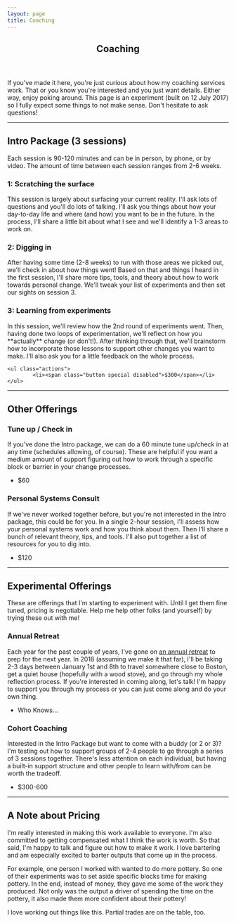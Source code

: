 ```yaml
---
layout: page
title: Coaching
---
```


<!-- Main -->
<div id="main" class="alt">

<!-- One -->
<section id="one">
	<div class="inner">
		<header class="major">
			<h1>Coaching</h1>
		</header>
		<p>If you've made it here, you're just curious about how my coaching services work. That or you know you're interested and you just want details. Either way, enjoy poking around. This page is an experiment (built on 12 July 2017) so I fully expect some things to not make sense. Don't hesitate to ask questions!</p>

<hr class="major" />

<!-- Content -->
<h2 id="content">Intro Package (3 sessions)</h2>
<p>
	Each session is 90-120 minutes and can be in person, by phone, or by video. The amount of time between each session ranges from 2-6 weeks.
</p>
<div class="row">
	<div class="4u 12u$(medium)">
		<h3>1: Scratching the surface</h3>
		<p>This session is largely about surfacing your current reality. I'll ask lots of questions and you'll do lots of talking. I'll ask you things about how your day-to-day life and where (and how) you want to be in the future. In the process, I'll share a little bit about what I see and we'll identify a 1-3 areas to work on.</p>
	</div>
	<div class="4u 12u$(medium)">
		<h3>2: Digging in</h3>
		<p>After having some time (2-8 weeks) to run with those areas we picked out, we'll check in about how things went! Based on that and things I heard in the first session, I'll share more tips, tools, and theory about how to work towards personal change. We'll tweak your list of experiments and then set our sights on session 3.</p>
	</div>
	<div class="4u$ 12u$(medium)">
		<h3>3: Learning from experiments</h3>
		<p>In this session, we'll review how the 2nd round of experiments went. Then, having done two loops of experimentation, we'll reflect on how you **actually** change (or don't!). After thinking through that, we'll brainstorm how to incorporate those lessons to support other changes you want to make. I'll also ask you for a little feedback on the whole process.</p>
	</div>
</div>

	<ul class="actions">
			<li><span class="button special disabled">$300</span></li>
	</ul>

<hr class="major" />

<h2 id="content">Other Offerings</h2>
<!-- <p></p> -->

<div class="row">
	<div class="6u 12u$(small)">
		<h3>Tune up / Check in</h3>
		<p>If you've done the Intro package, we can do a 60 minute tune up/check in at any time (schedules allowing, of course). These are helpful if you want a medium amount of support figuring out how to work through a specific block or barrier in your change processes.</p>
		<ul class="actions">
			<li><span class="button special disabled">$60</span></li>
		</ul>
	</div>
	<div class="6u$ 12u$(small)">
		<h3>Personal Systems Consult</h3>
		<p>If we've never worked together before, but you're not interested in the Intro package, this could be for you. In a single 2-hour session, I'll assess how your personal systems work and how you think about them. Then I'll share a bunch of relevant theory, tips, and tools. I'll also put together a list of resources for you to dig into.</p>
		<ul class="actions">
			<li><span class="button special disabled">$120</span></li>
		</ul>
	</div>
</div>

<hr class="major" />


<!-- Elements -->
<h2 id="elements">Experimental Offerings</h2>
<p>These are offerings that I'm starting to experiment with. Until I get them fine tuned, pricing is negotiable. Help me help other folks (and yourself) by trying these out with me!</p>
<div class="row">
	<div class="6u 12u$(medium)">
		<h3>Annual Retreat</h3>
		<p>Each year for the past couple of years, I've gone on <a href="https://lqb2.github.io/blog/2016/12/23/my-personal-retreat-long-version/">an annual retreat</a> to prep for the next year. In 2018 (assuming we make it that far), I'll be taking 2-3 days between January 1st and 8th to travel somewhere close to Boston, get a quiet house (hopefully with a wood stove), and go through my whole reflection process. If you're interested in coming along, let's talk! I'm happy to support you through my process or you can just come along and do your own thing.</p>
		<ul class="actions">
			<li><span class="button special disabled">Who Knows...</span></li>
		</ul>
	</div>	
	<div class="6u 12u$(medium)">
		<h3>Cohort Coaching</h3>
		<p>Interested in the Intro Package but want to come with a buddy (or 2 or 3)? I'm testing out how to support groups of 2-4 people to go through a series of 3 sessions together. There's less attention on each individual, but having a built-in support structure and other people to learn with/from can be worth the tradeoff.</p>
		<ul class="actions">
			<li><span class="button special disabled">$300-600</span></li>
		</ul>
	</div>	
</div>

<hr class="major" />

<h2 id="content">A Note about Pricing</h2>
<p>I'm really interested in making this work available to everyone. I'm also committed to getting compensated what I think the work is worth. So that said, I'm happy to talk and figure out how to make it work. I love bartering and am especially excited to barter outputs that come up in the process.</p>
<p>For example, one person I worked with wanted to do more pottery. So one of their experiments was to set aside specific blocks time for making pottery. In the end, instead of money, they gave me some of the work they produced. Not only was the output a driver of spending the time on the pottery, it also made them more confident about their pottery!</p>
<p>I love working out things like this. Partial trades are on the table, too.</p>
</div>


</section>
